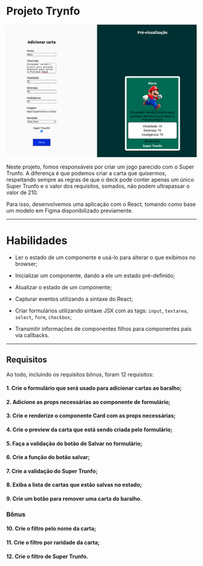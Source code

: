 # Projeto Trynfo

<img src="../../images/TRYUNFO.png" alt="Project-logo">

Neste projeto, fomos responsáveis por criar um jogo parecido com o Super Trunfo. A diferença é que podemos criar a carta que quisermos, respeitando sempre as regras de que o deck pode conter apenas um único Super Trunfo e o valor dos requisitos, somados, não podem ultrapassar o valor de 210.

Para isso, desenvolvemos uma aplicação com o React, tomando como base um modelo em Figma disponibilizado previamente.

---

# Habilidades

- Ler o estado de um componente e usá-lo para alterar o que exibimos no browser;

- Inicializar um componente, dando a ele um estado pré-definido;

- Atualizar o estado de um componente;

- Capturar eventos utilizando a sintaxe do React;

- Criar formulários utilizando sintaxe JSX com as tags: `input`, `textarea`, `select`, `form`, `checkbox`;

- Transmitir informações de componentes filhos para componentes pais via callbacks.

---

## Requisitos

Ao todo, incluindo os requisitos bônus, foram 12 requisitos:

#### 1. Crie o formulário que será usado para adicionar cartas ao baralho;

#### 2. Adicione as props necessárias ao componente de formulário;

#### 3. Crie e renderize o componente Card com as props necessárias;

#### 4. Crie o preview da carta que está sendo criada pelo formulário;

#### 5. Faça a validação do botão de Salvar no formulário;

#### 6. Crie a função do botão salvar;

#### 7. Crie a validação do Super Trunfo;

#### 8. Exiba a lista de cartas que estão salvas no estado;

#### 9. Crie um botão para remover uma carta do baralho.

### Bônus

#### 10. Crie o filtro pelo nome da carta;

#### 11. Crie o filtro por raridade da carta;

#### 12. Crie o filtro de Super Trunfo.